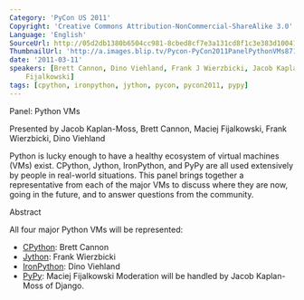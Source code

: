 ```yaml
---
Category: 'PyCon US 2011'
Copyright: 'Creative Commons Attribution-NonCommercial-ShareAlike 3.0'
Language: 'English'
SourceUrl: http://05d2db1380b6504cc981-8cbed8cf7e3a131cd8f1c3e383d10041.r93.cf2.rackcdn.com/pycon-us-2011/421_panel-python-vms.mp4
ThumbnailUrl: 'http://a.images.blip.tv/Pycon-PyCon2011PanelPythonVMs871.png'
date: '2011-03-11'
speakers: [Brett Cannon, Dino Viehland, Frank J Wierzbicki, Jacob Kaplan-Moss, Maciej
    Fijalkowski]
tags: [cpython, ironpython, jython, pycon, pycon2011, pypy]
---
```

Panel: Python VMs

Presented by Jacob Kaplan-Moss, Brett Cannon, Maciej Fijalkowski, Frank
Wierzbicki, Dino Viehland

Python is lucky enough to have a healthy ecosystem of virtual machines (VMs)
exist. CPython, Jython, IronPython, and PyPy are all used extensively by
people in real-world situations. This panel brings together a representative
from each of the major VMs to discuss where they are now, going in the future,
and to answer questions from the community.

Abstract

All four major Python VMs will be represented:

  * [CPython](http://python.org/): Brett Cannon 
  * [Jython](http://www.jython.org/): Frank Wierzbicki 
  * [IronPython](http://ironpython.net/): Dino Viehland 
  * [PyPy](http://pypy.org/): Maciej Fijalkowski 
Moderation will be handled by Jacob Kaplan-Moss of Django.


